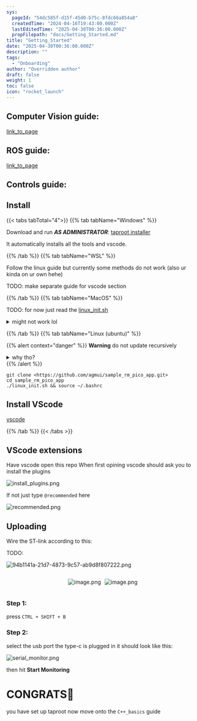 ```yaml
---
sys:
  pageId: "54dc585f-d15f-45d0-b75c-8fdc66a854a8"
  createdTime: "2024-04-16T19:43:00.000Z"
  lastEditedTime: "2025-04-30T00:36:00.000Z"
  propFilepath: "docs/Getting_Started.md"
title: "Getting_Started"
date: "2025-04-30T00:36:00.000Z"
description: ""
tags:
  - "Onboarding"
author: "Overridden author"
draft: false
weight: 1
toc: false
icon: "rocket_launch"
---
```


## Computer Vision guide:

[link_to_page](86d45bc0-388b-4d26-8848-44f255f73d0e)

## ROS guide:

[link_to_page](3c76c1de-ec8f-46d6-8b0a-294005edc2d5)

## Controls guide:

## Install

{{< tabs tabTotal="4">}}
{{% tab tabName="Windows" %}}

Download and run _**AS ADMINISTRATOR**_: [taproot installer](https://github.com/Thornbots/TeachingFreshies/releases/tag/1.0)

It automatically installs all the tools and vscode.

{{% /tab %}}
{{% tab tabName="WSL" %}}

Follow the linux guide but currently some methods do not work (also ur kinda on ur own hehe)

TODO: make separate guide for vscode section

{{% /tab %}}
{{% tab tabName="MacOS" %}}

TODO: for now just read the [linux_init.sh](https://github.com/agmui/sample_rm_pico_app/blob/main/linux_init.sh)

<details>
<summary>might not work lol</summary>

`brew install libusb pkg-config`

Next install: [vscode](https://code.visualstudio.com/Download)

</details>

{{% /tab %}}
{{% tab tabName="Linux (ubuntu)" %}}

{{% alert context="danger" %}}
**Warning** do not update recursively
<details>
<summary>why tho?</summary>
There are some submodules that may go on for a while (like tinyusb) and I highly
recommend you don't need to get them.
If you want to see what submodules I update just look in `linux_init.sh`
</details>
{{% /alert %}}

```shell
git clone <https://github.com/agmui/sample_rm_pico_app.git>
cd sample_rm_pico_app
./linux_init.sh && source ~/.bashrc
```

## Install VScode

[vscode](https://code.visualstudio.com/Download)

{{% /tab %}}
{{< /tabs >}}

## VScode extensions

Have vscode open this repo
When first opining vscode should ask you to install the plugins

![install_plugins.png](https://prod-files-secure.s3.us-west-2.amazonaws.com/d518164a-d88e-44d1-a4ee-3adb3bd8bce0/89bd30f0-1825-4e77-867b-0a41ce370880/install_plugins.png?X-Amz-Algorithm=AWS4-HMAC-SHA256&X-Amz-Content-Sha256=UNSIGNED-PAYLOAD&X-Amz-Credential=ASIAZI2LB4666M6JDEYL%2F20250506%2Fus-west-2%2Fs3%2Faws4_request&X-Amz-Date=20250506T170741Z&X-Amz-Expires=3600&X-Amz-Security-Token=IQoJb3JpZ2luX2VjEKH%2F%2F%2F%2F%2F%2F%2F%2F%2F%2FwEaCXVzLXdlc3QtMiJHMEUCIQCnVQvOC4z8%2FnyVl1H1D6uD9Ket%2FB8mSbExp7FErxSLKgIgYWbj9UJAygt3GSiF6mZqUdXI6mALDOg0uQKG7emfSzAq%2FwMIShAAGgw2Mzc0MjMxODM4MDUiDDpU86hlofHHw6BkxyrcA1x1QPdhkOF%2BS9s%2B0hhNgh8KdaNXg2cf%2B3BMy0Mkjhyw1TxPB0ZHpB45W4PZyPpCBKn1PB6DnTqFeq2ZoPjL4f%2BocDePb%2BB%2BGOxLgAt8hI8TAGy4f%2BFibpo9WCt0xQUhINomc21mRSfJo6fgsrdm4PB%2BquA2Jb21vSJyLqTMYB%2BG4kr6arySB44Grnq0KNo5rwYXa0dhrbAbQE0DMAQ70vFUk0qj5pjyAKB9soc0U2FpFgetTqVX6ZitjYrSeec51f5TBKoA72vfGDdRdRDtq18jG2XJrSxNb0E8GTuDjBr2kOYWqesoMsLPHJnQDTVNJ%2FsHkEEr17xw53CKQV%2FJSEGlTiiFecwT8lmgYDA1%2B1y%2F0W2OAEYWtCHhNWiZtafn%2BqOVKsCysXTbNyImSKNhFI8hgFyN38cQDM%2FeeoXiNVo7mIG4bGZ48PdhF0W%2FXhyl2MkDSt3PflAxrnVP5hrJkwgfnJkoK63MWiI2BfKrMmPaeF4I03nXHCUFEm87rclU1h0W57ogadDybsJoyVLfsvuK9spBC973GK2dwsWCsdG4vPz4rAGVhMmIcXXX4r37%2FqeJMMilNZMXuu0Xk9cB2jsqe187EZEamhs7Xq16Km7%2BuYoadKt2h8YifIIpMOqA6cAGOqUBoXgNfT%2F9jRV7diJWUK3TnbkIgH9UlNNMmsu5w17344wFvIPuCiBSTruGpVZj%2B45NySTpfMsv8sE%2FCKh9xFADydLbrK%2F1z749Uf6i%2FpFAvVT6ilfCyX2z9%2FWKsP61Lu7zl9mCuvWHaRXQA5ktKwhMG9sG5S%2Bs17NtjdOM0c3sBJze6P0un7LNf8sr9I7%2BdOC2PGyQjcoienWXydbFH1UzAX5DwjPX&X-Amz-Signature=6db63e7dfbed9652b160fb37b732a4ccb7c6d543c2edadd01690812dfa7d9580&X-Amz-SignedHeaders=host&x-id=GetObject)

If not just type `@recommended` here  

![recommended.png](https://prod-files-secure.s3.us-west-2.amazonaws.com/d518164a-d88e-44d1-a4ee-3adb3bd8bce0/61e661e9-5d85-4dfc-be0d-8d2097a5e793/recommended.png?X-Amz-Algorithm=AWS4-HMAC-SHA256&X-Amz-Content-Sha256=UNSIGNED-PAYLOAD&X-Amz-Credential=ASIAZI2LB4666M6JDEYL%2F20250506%2Fus-west-2%2Fs3%2Faws4_request&X-Amz-Date=20250506T170741Z&X-Amz-Expires=3600&X-Amz-Security-Token=IQoJb3JpZ2luX2VjEKH%2F%2F%2F%2F%2F%2F%2F%2F%2F%2FwEaCXVzLXdlc3QtMiJHMEUCIQCnVQvOC4z8%2FnyVl1H1D6uD9Ket%2FB8mSbExp7FErxSLKgIgYWbj9UJAygt3GSiF6mZqUdXI6mALDOg0uQKG7emfSzAq%2FwMIShAAGgw2Mzc0MjMxODM4MDUiDDpU86hlofHHw6BkxyrcA1x1QPdhkOF%2BS9s%2B0hhNgh8KdaNXg2cf%2B3BMy0Mkjhyw1TxPB0ZHpB45W4PZyPpCBKn1PB6DnTqFeq2ZoPjL4f%2BocDePb%2BB%2BGOxLgAt8hI8TAGy4f%2BFibpo9WCt0xQUhINomc21mRSfJo6fgsrdm4PB%2BquA2Jb21vSJyLqTMYB%2BG4kr6arySB44Grnq0KNo5rwYXa0dhrbAbQE0DMAQ70vFUk0qj5pjyAKB9soc0U2FpFgetTqVX6ZitjYrSeec51f5TBKoA72vfGDdRdRDtq18jG2XJrSxNb0E8GTuDjBr2kOYWqesoMsLPHJnQDTVNJ%2FsHkEEr17xw53CKQV%2FJSEGlTiiFecwT8lmgYDA1%2B1y%2F0W2OAEYWtCHhNWiZtafn%2BqOVKsCysXTbNyImSKNhFI8hgFyN38cQDM%2FeeoXiNVo7mIG4bGZ48PdhF0W%2FXhyl2MkDSt3PflAxrnVP5hrJkwgfnJkoK63MWiI2BfKrMmPaeF4I03nXHCUFEm87rclU1h0W57ogadDybsJoyVLfsvuK9spBC973GK2dwsWCsdG4vPz4rAGVhMmIcXXX4r37%2FqeJMMilNZMXuu0Xk9cB2jsqe187EZEamhs7Xq16Km7%2BuYoadKt2h8YifIIpMOqA6cAGOqUBoXgNfT%2F9jRV7diJWUK3TnbkIgH9UlNNMmsu5w17344wFvIPuCiBSTruGpVZj%2B45NySTpfMsv8sE%2FCKh9xFADydLbrK%2F1z749Uf6i%2FpFAvVT6ilfCyX2z9%2FWKsP61Lu7zl9mCuvWHaRXQA5ktKwhMG9sG5S%2Bs17NtjdOM0c3sBJze6P0un7LNf8sr9I7%2BdOC2PGyQjcoienWXydbFH1UzAX5DwjPX&X-Amz-Signature=18a74b7f4127950bb624eda000d4b20f67001afc36d0c84155141619b3a71aa4&X-Amz-SignedHeaders=host&x-id=GetObject)

## Uploading

Wire the ST-link according to this:

TODO:

![94b1141a-21d7-4873-9c57-ab9d8f807222.png](https://prod-files-secure.s3.us-west-2.amazonaws.com/d518164a-d88e-44d1-a4ee-3adb3bd8bce0/e5fad17d-ab82-4300-9f4c-505ab4b1202c/94b1141a-21d7-4873-9c57-ab9d8f807222.png?X-Amz-Algorithm=AWS4-HMAC-SHA256&X-Amz-Content-Sha256=UNSIGNED-PAYLOAD&X-Amz-Credential=ASIAZI2LB4666M6JDEYL%2F20250506%2Fus-west-2%2Fs3%2Faws4_request&X-Amz-Date=20250506T170741Z&X-Amz-Expires=3600&X-Amz-Security-Token=IQoJb3JpZ2luX2VjEKH%2F%2F%2F%2F%2F%2F%2F%2F%2F%2FwEaCXVzLXdlc3QtMiJHMEUCIQCnVQvOC4z8%2FnyVl1H1D6uD9Ket%2FB8mSbExp7FErxSLKgIgYWbj9UJAygt3GSiF6mZqUdXI6mALDOg0uQKG7emfSzAq%2FwMIShAAGgw2Mzc0MjMxODM4MDUiDDpU86hlofHHw6BkxyrcA1x1QPdhkOF%2BS9s%2B0hhNgh8KdaNXg2cf%2B3BMy0Mkjhyw1TxPB0ZHpB45W4PZyPpCBKn1PB6DnTqFeq2ZoPjL4f%2BocDePb%2BB%2BGOxLgAt8hI8TAGy4f%2BFibpo9WCt0xQUhINomc21mRSfJo6fgsrdm4PB%2BquA2Jb21vSJyLqTMYB%2BG4kr6arySB44Grnq0KNo5rwYXa0dhrbAbQE0DMAQ70vFUk0qj5pjyAKB9soc0U2FpFgetTqVX6ZitjYrSeec51f5TBKoA72vfGDdRdRDtq18jG2XJrSxNb0E8GTuDjBr2kOYWqesoMsLPHJnQDTVNJ%2FsHkEEr17xw53CKQV%2FJSEGlTiiFecwT8lmgYDA1%2B1y%2F0W2OAEYWtCHhNWiZtafn%2BqOVKsCysXTbNyImSKNhFI8hgFyN38cQDM%2FeeoXiNVo7mIG4bGZ48PdhF0W%2FXhyl2MkDSt3PflAxrnVP5hrJkwgfnJkoK63MWiI2BfKrMmPaeF4I03nXHCUFEm87rclU1h0W57ogadDybsJoyVLfsvuK9spBC973GK2dwsWCsdG4vPz4rAGVhMmIcXXX4r37%2FqeJMMilNZMXuu0Xk9cB2jsqe187EZEamhs7Xq16Km7%2BuYoadKt2h8YifIIpMOqA6cAGOqUBoXgNfT%2F9jRV7diJWUK3TnbkIgH9UlNNMmsu5w17344wFvIPuCiBSTruGpVZj%2B45NySTpfMsv8sE%2FCKh9xFADydLbrK%2F1z749Uf6i%2FpFAvVT6ilfCyX2z9%2FWKsP61Lu7zl9mCuvWHaRXQA5ktKwhMG9sG5S%2Bs17NtjdOM0c3sBJze6P0un7LNf8sr9I7%2BdOC2PGyQjcoienWXydbFH1UzAX5DwjPX&X-Amz-Signature=49ff2d877ec9a9494753f8b83f43573dea3fa12f4fbec81960c7a4f8df986b38&X-Amz-SignedHeaders=host&x-id=GetObject)

<div style="display: flex;flex-direction: row; column-gap:10px; max-width: 630px;justify-content: center;">
<div>

![image.png](https://prod-files-secure.s3.us-west-2.amazonaws.com/d518164a-d88e-44d1-a4ee-3adb3bd8bce0/210ecb78-1116-4d7b-b9b7-2292f66fa2c2/image.png?X-Amz-Algorithm=AWS4-HMAC-SHA256&X-Amz-Content-Sha256=UNSIGNED-PAYLOAD&X-Amz-Credential=ASIAZI2LB466YIV65DOJ%2F20250506%2Fus-west-2%2Fs3%2Faws4_request&X-Amz-Date=20250506T170748Z&X-Amz-Expires=3600&X-Amz-Security-Token=IQoJb3JpZ2luX2VjEKH%2F%2F%2F%2F%2F%2F%2F%2F%2F%2FwEaCXVzLXdlc3QtMiJGMEQCIC5eTKo6VSe9P9VrvViHLTjU3epvjiagCDAMVnIh9XIiAiA2sgs0Ursyo7FVLAEkB1V91yS43uxyLSrQ9ffwZCD0iSr%2FAwhKEAAaDDYzNzQyMzE4MzgwNSIMiAQpEBO7UG4l%2FdWxKtwDMj9QTtb%2FMWvcubXh9xIwiJGYghtpWyahXRy178BahNnup4X5w%2FK9KKWQG8EG2sVz3f%2BwMuAsY9vrgPeEtuQDXVivHCmsq%2B7FXy3n05r3CVI8CplSCFkByzBSGaOYayrEF7I6RH4A7gLaJin6qVyQL2AbptMVJEET8UCNB9J%2FCaPWPSFqOm%2FeilfsW%2FPI907GFBNPE17I76RUhXojC92zD%2F4BqXgOivguQAN3K8Ae%2Fk3qOigcvfDOdV5bDfmNUF1x%2BXr68aSOCB2dNMewzBtzZY8yoaX7cRjW0aCkWyu%2FUvI3LDSNdrCW35s47n4LJ4XDRaCEHMugS6NLDELIR%2B7GxOG7C0j7oTm5a4IpVgJTNtLfoFiZEF8emKkRkkHAlbdsTKXJ753lR%2BootO%2FAyIfxtbCZzMAXOeVzQ85UH61AjZivjzZGkpufODNfLSoLzCAGw6LjmrytoUJSdlJuMw7pcQvCHdS1EFdWsjmYx1OaRxfJQA7l0DUBaWNQm%2FjFLVUx5gP1cfRSZY%2FlfqwntKUqGryzZSgeshByX%2BPpijnAodmfAfxE6wzotU%2F%2FcQ2s1nzDX1cIQrdeRHO2TYTMqxqnoN70NY64eeCAK1G0MSkCtJUzHM9DEk%2Fvjn%2Fjiq0w2IDpwAY6pgF0t%2BvsEqsXbTfLHYth45zwMNyuOIsyWb12LCx9ObTNYrDv1RjYTPSZlyo9rgJoTRMF5eT%2BDfLuDUbiujhnrZLZx1M6YFB7vvUhiakj6bx8bk9poFYVFuTCVPnRKjFBs3KKjV8MkvwJbBIt1M3ZRfHkrcvWsyG4bQ%2BtOViJnhqr4Vv0OTOhDqnuWAY%2BpNG8iPT8%2BVB7ogygaropAiruzTVyrNDA%2BILM&X-Amz-Signature=262fbc2124b6eedc8d75dcb05c16d16c0b44817e9d5d7959d38922b61116ce0e&X-Amz-SignedHeaders=host&x-id=GetObject)

</div>
<div>

![image.png](https://prod-files-secure.s3.us-west-2.amazonaws.com/d518164a-d88e-44d1-a4ee-3adb3bd8bce0/33a0fd0f-8ca6-4a86-8e09-26e95ded1fff/image.png?X-Amz-Algorithm=AWS4-HMAC-SHA256&X-Amz-Content-Sha256=UNSIGNED-PAYLOAD&X-Amz-Credential=ASIAZI2LB4666FP5EAEE%2F20250506%2Fus-west-2%2Fs3%2Faws4_request&X-Amz-Date=20250506T170748Z&X-Amz-Expires=3600&X-Amz-Security-Token=IQoJb3JpZ2luX2VjEKH%2F%2F%2F%2F%2F%2F%2F%2F%2F%2FwEaCXVzLXdlc3QtMiJHMEUCIGDSx1uiE%2FZOkBjv2KzjXNdCo2Dbsi7huaMH5RbA4473AiEA3dPaDpJShMrY%2BlCjCqPks6fDrTikV6HoOqiUz7f7L3Qq%2FwMIShAAGgw2Mzc0MjMxODM4MDUiDJ1UmhyicV0ke%2B%2B3qircA6vJ3KoQf5Zwz5XnDMacohRXAwXtEv1UO9Ag1YbMZwldsO4HNkaHlDaEbz5UemlzdqLYpCI7KF%2BXUklTVqjSQNvR%2BLol94FzyBfYDj15az%2Ft2985J5b4qhJkyQZZjhYKb0X6IgyrBDPCKphIMYP%2F%2BxONV0dGtAKJIf7%2FCLlPJuytvdnffhlzdnyGfRGgfVOZbzEKxE5zlXbQFB2qCuoN3CoouZMe40bNYlogYMfrIQux%2B7q20SOZIRdt4%2Fu%2FbFsKysZ8W0omcaOUqDg%2FM%2BhaSQhuC%2Bbx96bhHL52Z9Lr7twV57pvzYEgBWPjWvqt4xVs0ig736gO9bHUsBEiBG%2FfxHChNx%2FvMUK88qoPJPeHo9tDXnvqRmXn0vFNopiqdVL2T8DeMmMykGLvMIldLuIEtB1TtTrhMdkVtkv2OzwvPsQfSUbML3gwki%2Fo8%2Fw7F5NdEbQvhJBL5fKDUWdP8EeRKIhjdb%2FYVCERXjPf1UY2Q%2BFGcirBcIkxLaxHtpjXnNxBvpLC8cypGoDwyMhq5VZD9Ci4kggoDtdRk6oxiqCT8z9ECPtCtpEel5ZMJELQrbBCIzHokbEkvteNkkUk9dyOHTyaEK1wAads8U7tEPAq1%2Bck%2BUoERHuGuQK4FgY5MMaA6cAGOqUBGXxbjSx54xme9ORc1Al%2BBx29ptMviNcxulxpeDJwdAznP%2BHkEkYkFWRyjLw0rfgjOyuhACSIqFOm%2Fhz6NbxYy3QIlGe0DzJYv9U1Gx43RdtzJoEz8UW658yMxEJv5cvwXPJQLxeeAXE3CC4r46T%2BQQjL0r4xop%2FNDP9ODiUUWx5G68o7%2BSGbFCFFoEUretGqJNzEsFhO4H5wsCgxRf9hs4o9uf85&X-Amz-Signature=4fb8135335f166a678f9c6d5b841bf72ded205123eab0ddcabd51595c16ab553&X-Amz-SignedHeaders=host&x-id=GetObject)

</div>
</div>

### Step 1:

press `CTRL + SHIFT + B`

### Step 2:

select the usb port the type-c is plugged in it should look like this:

![serial_monitor.png](https://prod-files-secure.s3.us-west-2.amazonaws.com/d518164a-d88e-44d1-a4ee-3adb3bd8bce0/f03f4774-05d4-4393-b6a0-d5efb6d315ab/serial_monitor.png?X-Amz-Algorithm=AWS4-HMAC-SHA256&X-Amz-Content-Sha256=UNSIGNED-PAYLOAD&X-Amz-Credential=ASIAZI2LB4666M6JDEYL%2F20250506%2Fus-west-2%2Fs3%2Faws4_request&X-Amz-Date=20250506T170741Z&X-Amz-Expires=3600&X-Amz-Security-Token=IQoJb3JpZ2luX2VjEKH%2F%2F%2F%2F%2F%2F%2F%2F%2F%2FwEaCXVzLXdlc3QtMiJHMEUCIQCnVQvOC4z8%2FnyVl1H1D6uD9Ket%2FB8mSbExp7FErxSLKgIgYWbj9UJAygt3GSiF6mZqUdXI6mALDOg0uQKG7emfSzAq%2FwMIShAAGgw2Mzc0MjMxODM4MDUiDDpU86hlofHHw6BkxyrcA1x1QPdhkOF%2BS9s%2B0hhNgh8KdaNXg2cf%2B3BMy0Mkjhyw1TxPB0ZHpB45W4PZyPpCBKn1PB6DnTqFeq2ZoPjL4f%2BocDePb%2BB%2BGOxLgAt8hI8TAGy4f%2BFibpo9WCt0xQUhINomc21mRSfJo6fgsrdm4PB%2BquA2Jb21vSJyLqTMYB%2BG4kr6arySB44Grnq0KNo5rwYXa0dhrbAbQE0DMAQ70vFUk0qj5pjyAKB9soc0U2FpFgetTqVX6ZitjYrSeec51f5TBKoA72vfGDdRdRDtq18jG2XJrSxNb0E8GTuDjBr2kOYWqesoMsLPHJnQDTVNJ%2FsHkEEr17xw53CKQV%2FJSEGlTiiFecwT8lmgYDA1%2B1y%2F0W2OAEYWtCHhNWiZtafn%2BqOVKsCysXTbNyImSKNhFI8hgFyN38cQDM%2FeeoXiNVo7mIG4bGZ48PdhF0W%2FXhyl2MkDSt3PflAxrnVP5hrJkwgfnJkoK63MWiI2BfKrMmPaeF4I03nXHCUFEm87rclU1h0W57ogadDybsJoyVLfsvuK9spBC973GK2dwsWCsdG4vPz4rAGVhMmIcXXX4r37%2FqeJMMilNZMXuu0Xk9cB2jsqe187EZEamhs7Xq16Km7%2BuYoadKt2h8YifIIpMOqA6cAGOqUBoXgNfT%2F9jRV7diJWUK3TnbkIgH9UlNNMmsu5w17344wFvIPuCiBSTruGpVZj%2B45NySTpfMsv8sE%2FCKh9xFADydLbrK%2F1z749Uf6i%2FpFAvVT6ilfCyX2z9%2FWKsP61Lu7zl9mCuvWHaRXQA5ktKwhMG9sG5S%2Bs17NtjdOM0c3sBJze6P0un7LNf8sr9I7%2BdOC2PGyQjcoienWXydbFH1UzAX5DwjPX&X-Amz-Signature=224c0ce615653488a88c15a3bc60148ecfd49ba57c9b40c3ccd8f1d15f3a00ca&X-Amz-SignedHeaders=host&x-id=GetObject)

then hit **Start Monitoring**

# CONGRATS🎉

you have set up taproot now move onto the `C++_basics` guide
